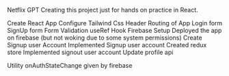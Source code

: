 Netflix GPT Creating this project just for hands on practice in React.

Create React App
Configure Tailwind Css
Header
Routing of App
Login form SignUp form
Form Validation
useRef Hook
Firebase Setup
Deployed the app on firebase (but not woking due to some system permissions)
Create Signup user Account
Implemented Signup user account
Created redux store
Implemented signout user account
Update profile api


 Utility onAuthStateChange given by firebase